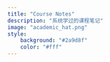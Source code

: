 ```yaml
---
title: "Course Notes"
description: "系统学过的课程笔记"
image: "academic_hat.png"
style:
    background: "#2a9d8f"
    color: "#fff"
---
```

